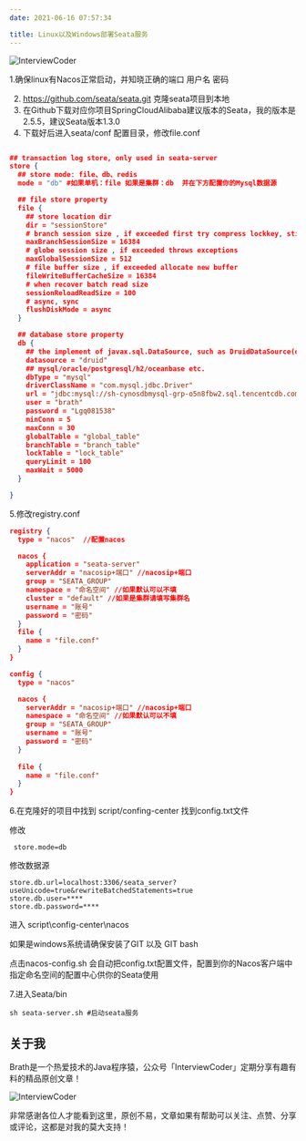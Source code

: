 ```yaml
---
date: 2021-06-16 07:57:34

title: Linux以及Windows部署Seata服务
---
```


![InterviewCoder](https://brath4.oss-cn-shenzhen.aliyuncs.com/picgo/%E6%89%AB%E7%A0%81_%E6%90%9C%E7%B4%A2%E8%81%94%E5%90%88%E4%BC%A0%E6%92%AD%E6%A0%B7%E5%BC%8F-%E6%A0%87%E5%87%86%E8%89%B2%E7%89%88.png)



   1.确保linux有Nacos正常启动，并知晓正确的端口 用户名 密码

2. https://github.com/seata/seata.git 克隆seata项目到本地
3. 在Github下载对应你项目SpringCloudAlibaba建议版本的Seata，我的版本是2.5.5，建议Seata版本1.3.0
4. 下载好后进入seata/conf 配置目录，修改file.conf

```json

## transaction log store, only used in seata-server
store {
  ## store mode: file、db、redis
  mode = "db" #如果单机：file 如果是集群：db  并在下方配置你的Mysql数据源

  ## file store property
  file {
    ## store location dir
    dir = "sessionStore"
    # branch session size , if exceeded first try compress lockkey, still exceeded throws exceptions
    maxBranchSessionSize = 16384
    # globe session size , if exceeded throws exceptions
    maxGlobalSessionSize = 512
    # file buffer size , if exceeded allocate new buffer
    fileWriteBufferCacheSize = 16384
    # when recover batch read size
    sessionReloadReadSize = 100
    # async, sync
    flushDiskMode = async
  }

  ## database store property
  db {
    ## the implement of javax.sql.DataSource, such as DruidDataSource(druid)/BasicDataSource(dbcp)/HikariDataSource(hikari) etc.
    datasource = "druid"
    ## mysql/oracle/postgresql/h2/oceanbase etc.
    dbType = "mysql"
    driverClassName = "com.mysql.jdbc.Driver"
    url = "jdbc:mysql://sh-cynosdbmysql-grp-o5n8fbw2.sql.tencentcdb.com:20345/seata_server"
    user = "brath"
    password = "Lgq081538"
    minConn = 5
    maxConn = 30
    globalTable = "global_table"
    branchTable = "branch_table"
    lockTable = "lock_table"
    queryLimit = 100
    maxWait = 5000
  }

}
```

5.修改registry.conf

```json
registry {
  type = "nacos"  //配置nacos

  nacos {
    application = "seata-server"
    serverAddr = "nacosip+端口" //nacosip+端口
    group = "SEATA_GROUP"
    namespace = "命名空间" //如果默认可以不填
    cluster = "default" //如果是集群请填写集群名
    username = "账号"
    password = "密码"
  }
  file {
    name = "file.conf"
  }
}

config {
  type = "nacos"

  nacos {
    serverAddr = "nacosip+端口" //nacosip+端口
    namespace = "命名空间" //如果默认可以不填
    group = "SEATA_GROUP"
    username = "账号"
    password = "密码"
  }
  
  file {
    name = "file.conf"
  }
}

```

6.在克隆好的项目中找到 script/confing-center 找到config.txt文件

修改

```
 store.mode=db
```

修改数据源

```
store.db.url=localhost:3306/seata_server?useUnicode=true&rewriteBatchedStatements=true
store.db.user=****
store.db.password=****
```

进入 script\config-center\nacos

如果是windows系统请确保安装了GIT 以及 GIT bash

点击nacos-config.sh 会自动把config.txt配置文件，配置到你的Nacos客户端中指定命名空间的配置中心供你的Seata使用

7.进入Seata/bin 

```shell
sh seata-server.sh #启动seata服务
```

## 关于我

Brath是一个热爱技术的Java程序猿，公众号「InterviewCoder」定期分享有趣有料的精品原创文章！

![InterviewCoder](https://brath4.oss-cn-shenzhen.aliyuncs.com/picgo/%E4%BA%8C%E7%BB%B4%E7%A0%81plus.png)

非常感谢各位人才能看到这里，原创不易，文章如果有帮助可以关注、点赞、分享或评论，这都是对我的莫大支持！

